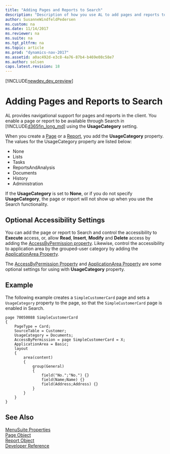 ```yaml
---
title: "Adding Pages and Reports to Search"
description: "Description of how you use AL to add pages and reports to Search in the client."
author: SusanneWindfeldPedersen
ms.custom: na
ms.date: 11/14/2017
ms.reviewer: na
ms.suite: na
ms.tgt_pltfrm: na
ms.topic: article
ms.prod: "dynamics-nav-2017"
ms.assetid: a0ac492d-e3c8-4a76-87b4-b469e08c58e7
ms.author: solsen
caps.latest.revision: 18
---
```


[!INCLUDE[newdev_dev_preview](includes/newdev_dev_preview.md)]

# Adding Pages and Reports to Search
AL provides navigational support for pages and reports in the client. You enable a page or report to be available through Search in [!INCLUDE[d365fin_long_md](includes/d365fin_long_md.md)] using the **UsageCategory** setting. 

When you create a [Page](devenv-page-object.md) or a [Report](devenv-report-object.md), you add the **UsageCategory** property. The values for the UsageCategory property are listed below: 

- None
- Lists
- Tasks
- ReportsAndAnalysis
- Documents
- History
- Administration

If the **UsageCategory** is set to **None**, or if you do not specify **UsageCategory**, the page or report will not show up when you use the Search functionality. 

<!--
If you want to add the page or report to Search, set the **UsageCategory** property by adding the [AccessByPermission Property](properties/devenv-accessbypermission-property.md) and [ApplicationArea Property](properties/devenv-applicationarea-property.md). 
-->

## Optional Accessibility Settings

You can add the page or report to Search and control the accessibility to **Execute** access, or, allow **Read**, **Insert**, **Modify** and **Delete** access by adding the [AccessByPermission property](properties/devenv-accessbypermission-property.md). Likewise, control the accessibility to application area by the grouped-user category by adding the [ApplicationArea Property](properties/devenv-applicationarea-property.md). 

The [AccessByPermission Property](properties/devenv-accessbypermission-property.md) and [ApplicationArea Property](properties/devenv-applicationarea-property.md) are some optional settings for using with **UsageCategory** property.


## Example
The following example creates a ``SimpleCustomerCard`` page and sets a ``UsageCategory`` property to the page, so that the ``SimpleCustomerCard`` page is enabled in Search. 


```
page 70050088 SimpleCustomerCard 
{ 
    PageType = Card; 
    SourceTable = Customer; 
    UsageCategory = Documents;  
    AccessByPermission = page SimpleCustomerCard = X;
    ApplicationArea = Basic;
    layout 
    { 
        area(content) 
        { 
            group(General) 
            { 
                field("No.";"No.") {} 
                field(Name;Name) {} 
                field(Address;Address) {} 
            } 
        } 
    } 
} 

```

## See Also
[MenuSuite Properties](properties/devenv-menusuite-properties.md)   
[Page Object](devenv-page-object.md)  
[Report Object](devenv-report-object.md)  
[Developer Reference](devenv-reference-overview.md)
